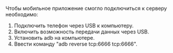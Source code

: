 Чтобы мобильное приложение смогло подключиться к серверу необходимо: 
1. Подключить телефон через USB к компьютеру.
2. Включить возможность передачи данных через USB.
3. Установить adb на компьютере.
4. Ввести команду "adb reverse tcp:6666 tcp:6666".